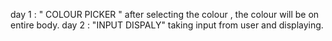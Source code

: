 day 1 : " COLOUR PICKER "  after selecting the colour , the colour will be on entire body.
day 2 :  "INPUT DISPALY"  taking input from user and displaying.